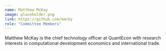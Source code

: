```yaml
---
name: Matthew McKay
image: placeholder.png
link: https://github.com/mmcky
role: "Committee Members"
---
```

Matthew McKay is the chief technology officer at QuantEcon with research interests in computational development economics and international trade.